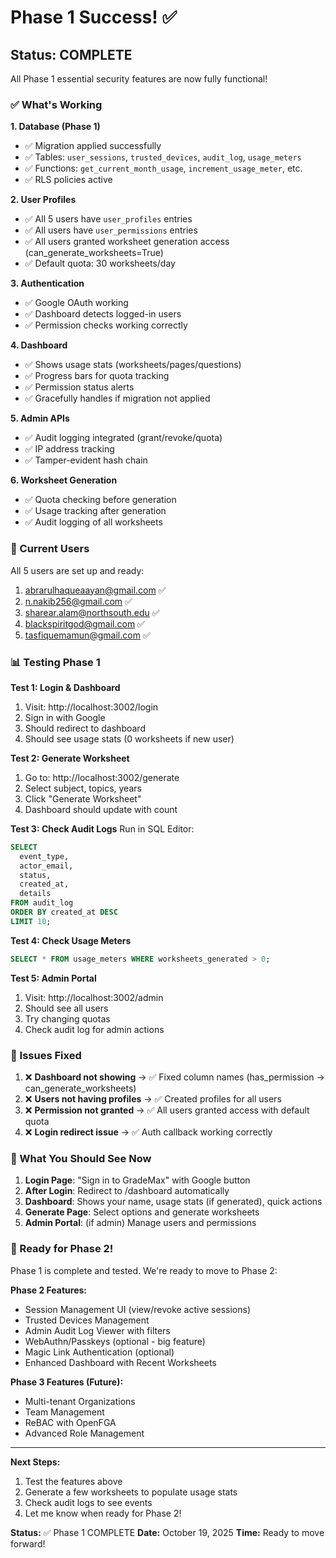 # Phase 1 Success! ✅

## Status: COMPLETE

All Phase 1 essential security features are now fully functional!

### ✅ What's Working

**1. Database (Phase 1)**
- ✅ Migration applied successfully
- ✅ Tables: `user_sessions`, `trusted_devices`, `audit_log`, `usage_meters`
- ✅ Functions: `get_current_month_usage`, `increment_usage_meter`, etc.
- ✅ RLS policies active

**2. User Profiles**
- ✅ All 5 users have `user_profiles` entries
- ✅ All users have `user_permissions` entries
- ✅ All users granted worksheet generation access (can_generate_worksheets=True)
- ✅ Default quota: 30 worksheets/day

**3. Authentication**
- ✅ Google OAuth working
- ✅ Dashboard detects logged-in users
- ✅ Permission checks working correctly

**4. Dashboard**
- ✅ Shows usage stats (worksheets/pages/questions)
- ✅ Progress bars for quota tracking
- ✅ Permission status alerts
- ✅ Gracefully handles if migration not applied

**5. Admin APIs**
- ✅ Audit logging integrated (grant/revoke/quota)
- ✅ IP address tracking
- ✅ Tamper-evident hash chain

**6. Worksheet Generation**
- ✅ Quota checking before generation
- ✅ Usage tracking after generation
- ✅ Audit logging of all worksheets

### 🎯 Current Users

All 5 users are set up and ready:
1. abrarulhaqueaayan@gmail.com ✅
2. n.nakib256@gmail.com ✅
3. sharear.alam@northsouth.edu ✅
4. blackspiritgod@gmail.com ✅
5. tasfiquemamun@gmail.com ✅

### 📊 Testing Phase 1

**Test 1: Login & Dashboard**
1. Visit: http://localhost:3002/login
2. Sign in with Google
3. Should redirect to dashboard
4. Should see usage stats (0 worksheets if new user)

**Test 2: Generate Worksheet**
1. Go to: http://localhost:3002/generate
2. Select subject, topics, years
3. Click "Generate Worksheet"
4. Dashboard should update with count

**Test 3: Check Audit Logs**
Run in SQL Editor:
```sql
SELECT 
  event_type,
  actor_email,
  status,
  created_at,
  details
FROM audit_log
ORDER BY created_at DESC
LIMIT 10;
```

**Test 4: Check Usage Meters**
```sql
SELECT * FROM usage_meters WHERE worksheets_generated > 0;
```

**Test 5: Admin Portal**
1. Visit: http://localhost:3002/admin
2. Should see all users
3. Try changing quotas
4. Check audit log for admin actions

### 🐛 Issues Fixed

1. ❌ **Dashboard not showing** → ✅ Fixed column names (has_permission → can_generate_worksheets)
2. ❌ **Users not having profiles** → ✅ Created profiles for all users
3. ❌ **Permission not granted** → ✅ All users granted access with default quota
4. ❌ **Login redirect issue** → ✅ Auth callback working correctly

### 📝 What You Should See Now

1. **Login Page**: "Sign in to GradeMax" with Google button
2. **After Login**: Redirect to /dashboard automatically
3. **Dashboard**: Shows your name, usage stats (if generated), quick actions
4. **Generate Page**: Select options and generate worksheets
5. **Admin Portal**: (if admin) Manage users and permissions

### 🚀 Ready for Phase 2!

Phase 1 is complete and tested. We're ready to move to Phase 2:

**Phase 2 Features:**
- Session Management UI (view/revoke active sessions)
- Trusted Devices Management
- Admin Audit Log Viewer with filters
- WebAuthn/Passkeys (optional - big feature)
- Magic Link Authentication (optional)
- Enhanced Dashboard with Recent Worksheets

**Phase 3 Features (Future):**
- Multi-tenant Organizations
- Team Management
- ReBAC with OpenFGA
- Advanced Role Management

---

**Next Steps:**
1. Test the features above
2. Generate a few worksheets to populate usage stats
3. Check audit logs to see events
4. Let me know when ready for Phase 2!

**Status:** ✅ Phase 1 COMPLETE
**Date:** October 19, 2025
**Time:** Ready to move forward!

